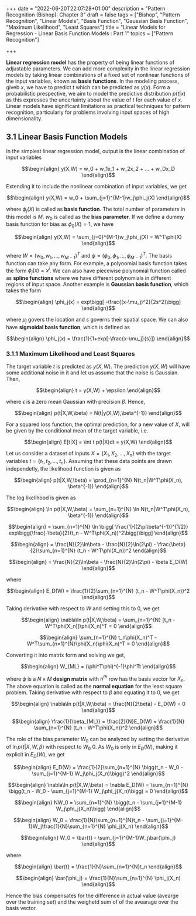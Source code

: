 +++
date = "2022-06-20T22:07:28+01:00"
description = "Pattern Recognition (Bishop): Chapter 3"
draft = false
tags = ["Bishop", "Pattern Recognition", "Linear Models", "Basis Function", "Gaussian Basis Function", "Maximum Likelihood", "Least Squares"]
title = "Linear Models for Regression - Linear Basis Function Models : Part 1"
topics = ["Pattern Recognition"]

+++

<b>Linear regression model</b> has the property of being linear functions of adjustable parameters. We can add more complexity in the linear regression models by taking linear combinations of a fixed set of nonlinear functions of the input variables, known as <b>basis functions</b>. In the modeling process, giveb $x$, we have to predict $t$ which can be predicted as $y(x)$. Form a probabilistic prespective, we aim to model the predictive distribution $p(t|x)$ as this expresses the uncertainty about the value of $t$ for each value of $x$. Linear models have significant limitations as practical techniques for pattern recognition, particularly for problems involving input spaces of high dimensionality.

## 3.1 Linear Basis Function Models

In the simplest linear regression model, output is the linear combination of input variables

$$\begin{align}
y(X,W) = w_0 + w_1x_1 + w_2x_2 + ... + w_Dx_D
\end{align}$$

Extending it to include the nonlinear combination of input variables, we get

$$\begin{align}
y(X,W) = w_0 + \sum_{j=1}^{M-1}w_j\phi_j(X)
\end{align}$$

where $\phi_j(X)$ is called as <b>basis function</b>. The total number of parameters in this model is $M$. $w_0$ is called as the <b>bias parameter</b>. If we define a dummy basis function for bias as $\phi_0(X)=1$, we have

$$\begin{align}
y(X,W) = \sum_{j=0}^{M-1}w_j\phi_j(X) = W^T\phi(X)
\end{align}$$

where $W = (w_0,w_1,...,w_{M-1})^T$ and $\phi = (\phi_0,\phi_1,...,\phi_{M-1})^T$. The basis function can take any form. For example, a polynomial basis function takes the form $\phi_{j}(x) = x^j$. We can also have piecewise polynomial function called as <b>spline functions</b> where we have different polynomials in different regions of input space. Another example is <b>Gaussian basis function</b>, which takes the form

$$\begin{align}
\phi_j(x) = exp\bigg[ -\frac{(x-\mu_j)^2}{2s^2}\bigg]
\end{align}$$

where $\mu_j$ govers the location and $s$ governs their spatial space. We can also have <b>sigmoidal basis function</b>, which is defined as

$$\begin{align}
\phi_j(x) = \frac{1}{1+exp[-\frac{x-\mu_j}{s}]}
\end{align}$$

### 3.1.1 Maximum Likelihood and Least Squares

The target variable $t$ is predicted as $y(X,W)$. The prediction $y(X,W)$ will have some additional noise in it and let us assume that the noise is Gaussian. Then,

$$\begin{align}
t = y(X,W) + \epsilon
\end{align}$$

where $\epsilon$ is a zero mean Gaussian with precision $\beta$. Hence,

$$\begin{align}
p(t|X,W,\beta) = N(t|y(X,W),\beta^{-1})
\end{align}$$

For a squared loss function, the optimal prediction, for a new value of $X$, will be given by the conditional mean of the target variable, i.e.

$$\begin{align}
E[t|X] = \int t p(t|X)dt = y(X,W)
\end{align}$$

Let us consider a dataset of inputs $X=\{X_1,X_2,...,X_n\}$ with the target variables $t=\{t_1,t_2,...,t_n\}$. Assuming that these data points are drawn independetly, the likelihood function is given as

$$\begin{align}
p(t|X,W,\beta) = \prod_{n=1}^{N} N(t_n|W^T\phi(X_n), \beta^{-1})
\end{align}$$

The log likelihood is given as

$$\begin{align}
\ln p(t|X,W,\beta) = \sum_{n=1}^{N} \ln N(t_n|W^T\phi(X_n), \beta^{-1})
\end{align}$$

$$\begin{align}
= \sum_{n=1}^{N} \ln \bigg[ \frac{1}{(2\pi\beta^{-1})^{1/2}} exp\bigg(\frac{-\beta}{2}(t_n - W^T\phi(X_n))^2\bigg)\bigg]
\end{align}$$

$$\begin{align}
= \frac{N}{2}\ln\beta - \frac{N}{2}\ln(2\pi) - \frac{\beta}{2}\sum_{n=1}^{N} (t_n - W^T\phi(X_n))^2
\end{align}$$

$$\begin{align}
= \frac{N}{2}\ln\beta - \frac{N}{2}\ln(2\pi) - \beta E_D(W)
\end{align}$$

where

$$\begin{align}
E_D(W) = \frac{1}{2}\sum_{n=1}^{N} (t_n - W^T\phi(X_n))^2
\end{align}$$

Taking derivative with respect to $W$ and setting this to $0$, we get

$$\begin{align}
\nabla\ln p(t|X,W,\beta) =  \sum_{n=1}^{N} [t_n - W^T\phi(X_n)]\phi(X_n)^T = 0
\end{align}$$

$$\begin{align}
\sum_{n=1}^{N} t_n\phi(X_n)^T - W^T\sum_{n=1}^{N}\phi(X_n)\phi(X_n)^T = 0
\end{align}$$

Converting it into matrix form and solving we get, 

$$\begin{align}
W_{ML} = (\phi^T\phi)^{-1}\phi^Tt
\end{align}$$

where $\phi$ is a $N \times M$ <b>design matrix</b> with $n^{th}$ row has the basis vector for $X_n$. The above equation is called as the <b>normal equation</b> for the least square problem. Taking derivative with respect to $\beta$ and equating it to $0$, we get

$$\begin{align}
\nabla\ln p(t|X,W,\beta) = \frac{N}{2\beta} - E_D(W) = 0
\end{align}$$

$$\begin{align}
\frac{1}{\beta_{ML}} = \frac{2}{N}E_D(W) = \frac{1}{N} \sum_{n=1}^{N} (t_n - W^T\phi(X_n))^2
\end{align}$$

The role of the bias parameter $W_0$ can be analyzed by setting the derivative of $\ln p(t|X,W,\beta)$ with respect to $W_0$ $0$. As $W_0$ is only in $E_D(W)$, making it explicit in $E_D(W)$, we get

$$\begin{align}
E_D(W) = \frac{1}{2}\sum_{n=1}^{N} \bigg(t_n - W_0 - \sum_{j=1}^{M-1} W_j\phi_j(X_n)\bigg)^2
\end{align}$$

$$\begin{align}
\nabla\ln p(t|X,W,\beta) = \nabla E_D(W) = \sum_{n=1}^{N} \bigg(t_n - W_0 - \sum_{j=1}^{M-1} W_j\phi_j(X_n)\bigg) = 0
\end{align}$$

$$\begin{align}
NW_0 = \sum_{n=1}^{N} \bigg(t_n - \sum_{j=1}^{M-1} W_j\phi_j(X_n)\bigg)
\end{align}$$

$$\begin{align}
W_0 = \frac{1}{N}\sum_{n=1}^{N}t_n  - \sum_{j=1}^{M-1}W_j\frac{1}{N}\sum_{n=1}^{N} \phi_j(X_n)
\end{align}$$

$$\begin{align}
W_0 = \bar{t}  - \sum_{j=1}^{M-1}W_j\bar{\phi_j}
\end{align}$$

where

$$\begin{align}
\bar{t}  = \frac{1}{N}\sum_{n=1}^{N}t_n
\end{align}$$

$$\begin{align}
\bar{\phi_j}  = \frac{1}{N}\sum_{n=1}^{N} \phi_j(X_n)
\end{align}$$

Hence the bias compensates for the difference in actual value (avearge over the training set) and the weighetd sum of of the avearage over the basis vector.